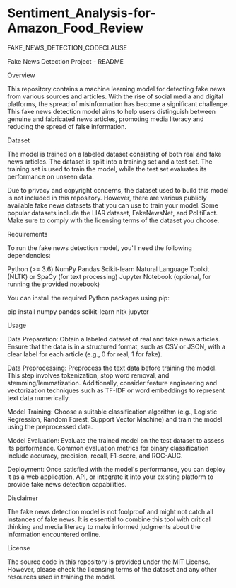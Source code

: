 # Sentiment_Analysis-for-Amazon_Food_Review

FAKE_NEWS_DETECTION_CODECLAUSE


Fake News Detection Project - README



Overview


This repository contains a machine learning model for 
detecting fake news from various sources and articles. With the rise of 
social media and digital platforms, the spread of misinformation has 
become a significant challenge. This fake news detection model aims to 
help users distinguish between genuine and fabricated news articles, 
promoting media literacy and reducing the spread of false information.



Dataset


The model is trained on a labeled dataset consisting of 
both real and fake news articles. The dataset is split into a training 
set and a test set. The training set is used to train the model, while 
the test set evaluates its performance on unseen data.


Due to privacy and copyright concerns, the dataset used to
 build this model is not included in this repository. However, there are
 various publicly available fake news datasets that you can use to train
 your model. Some popular datasets include the LIAR dataset, 
FakeNewsNet, and PolitiFact. Make sure to comply with the licensing 
terms of the dataset you choose.



Requirements


To run the fake news detection model, you'll need the following dependencies:


Python (>= 3.6)
NumPy
Pandas
Scikit-learn
Natural Language Toolkit (NLTK) or SpaCy (for text processing)
Jupyter Notebook (optional, for running the provided notebook)


You can install the required Python packages using pip:


pip install numpy pandas scikit-learn nltk jupyter




Usage




Data Preparation: Obtain a labeled 
dataset of real and fake news articles. Ensure that the data is in a 
structured format, such as CSV or JSON, with a clear label for each 
article (e.g., 0 for real, 1 for fake).




Data Preprocessing: Preprocess the text 
data before training the model. This step involves tokenization, stop 
word removal, and stemming/lemmatization. Additionally, consider feature
 engineering and vectorization techniques such as TF-IDF or word 
embeddings to represent text data numerically.




Model Training: Choose a suitable 
classification algorithm (e.g., Logistic Regression, Random Forest, 
Support Vector Machine) and train the model using the preprocessed data.




Model Evaluation: Evaluate the trained 
model on the test dataset to assess its performance. Common evaluation 
metrics for binary classification include accuracy, precision, recall, 
F1-score, and ROC-AUC.




Deployment: Once satisfied with the 
model's performance, you can deploy it as a web application, API, or 
integrate it into your existing platform to provide fake news detection 
capabilities.





Disclaimer


The fake news detection model is not foolproof and might 
not catch all instances of fake news. It is essential to combine this 
tool with critical thinking and media literacy to make informed 
judgments about the information encountered online.



License


The source code in this repository is provided under the MIT License. However, please check the licensing terms of the dataset and any other resources used in training the model.
